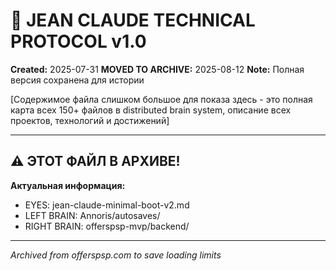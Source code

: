 # 🧠 JEAN CLAUDE TECHNICAL PROTOCOL v1.0
**Created:** 2025-07-31
**MOVED TO ARCHIVE:** 2025-08-12
**Note:** Полная версия сохранена для истории

[Содержимое файла слишком большое для показа здесь - это полная карта всех 150+ файлов в distributed brain system, описание всех проектов, технологий и достижений]

---

## ⚠️ ЭТОТ ФАЙЛ В АРХИВЕ!
**Актуальная информация:** 
- EYES: jean-claude-minimal-boot-v2.md
- LEFT BRAIN: Annoris/autosaves/
- RIGHT BRAIN: offerspsp-mvp/backend/

---

*Archived from offerspsp.com to save loading limits*
